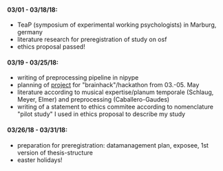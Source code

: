 #### 03/01 - 03/18/18:

- TeaP (symposium of experimental working psychologists) in Marburg, germany
- literature research for preregistration of study on osf
- ethics proposal passed!

#### 03/19 - 03/25/18: 

 - writing of preprocessing pipeline in nipype 
 - planning of [project](https://github.com/brainhack-marburg/brainhack-marburg.github.io/wiki/Brainhack-Marburg-projects) for "brainhack"/hackathon from 03.-05. May
 - literature according to musical expertise/planum temporale (Schlaug, Meyer, Elmer) and preprocessing (Caballero-Gaudes)
 - writing of a statement to ethics commitee according to nomenclature "pilot study" I used in ethics proposal to describe my study 

#### 03/26/18 - 03/31/18: 

- preparation for preregistration: datamanagement plan, exposee, 1st version of thesis-structure
- easter holidays!
